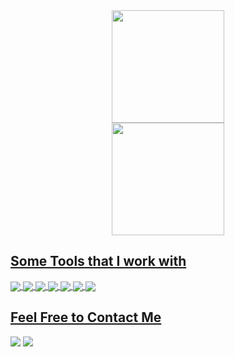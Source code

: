 <div align="center">
  <a href="https://github.com/luizmoretti">
  <img height="180em" src="https://github-readme-stats.vercel.app/api?username=luizmoretti&theme=tokyonight&show_icons=true&hide_border=false&count_private=false"/>
<div align="center">    
  <img height="180em" src="https://github-readme-stats.vercel.app/api/top-langs/?username=luizmoretti&theme=tokyonight&show_icons=true&hide_border=false&layout=compact"/>

</div>
</div>

## Some Tools that I work with
  <!-- Tools  -->
  <div style="display: inline_block">
    <img align="center" src="https://img.shields.io/badge/Python-14354C?style=plastic&logo=python&logoColor=white" />
    <img align="center" src="https://img.shields.io/badge/Jupyter-F37626.svg?&style=plastic&logo=Jupyter&logoColor=white" />
    <img align="center" src="https://img.shields.io/badge/Pandas-2C2D72?style=plastic&logo=pandas&logoColor=white" />
    <img align="center" src="https://img.shields.io/badge/Conda-000000.svg?&style=plastic&logo=anaconda&logoColor=lightgrey" />
    <img align="center" src="https://img.shields.io/badge/SQLite-%2307405e.svg?style=plastic&logo=sqlite&logoColor=white" />
    <img align="center"src="https://img.shields.io/badge/Numpy-%23013243.svg?style=plastic&logo=numpy&logoColor=white"/>
    <img align="center"src="https://img.shields.io/badge/Plotly-%233F4F75.svg?style=plastic&logo=plotly&logoColor=white"/>
  </div>

 ## Feel Free to Contact Me
<div> 
  <a href="https://www.linkedin.com/in/luiz-antonio-dagostin-moretti-987b0825b/" target="_blank"><img src="https://img.shields.io/badge/-LinkedIn-%230077B5?style=plastic&logo=linkedin&logoColor=white"></a>
  <a href = "mailto:luizmoretti@icloud.com"><img src="https://img.shields.io/badge/Icloud-005571.svg?style=plastic&logo=icloud&logoColor=black?labelColor=blue"></a>
</div>
